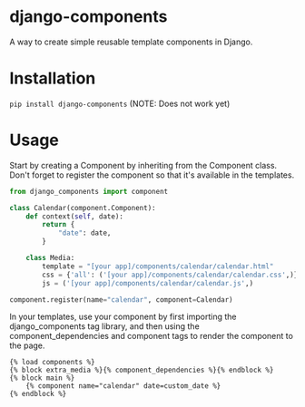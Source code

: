 # django-components
A way to create simple reusable template components in Django.

# Installation
```pip install django-components``` (NOTE: Does not work yet)

# Usage

Start by creating a Component by inheriting from the Component class. Don't forget to register the component so that it's available in the templates.

```python
from django_components import component

class Calendar(component.Component):
    def context(self, date):
        return {
            "date": date,
        }

    class Media:
        template = "[your app]/components/calendar/calendar.html"
        css = {'all': ('[your app]/components/calendar/calendar.css',)}
        js = ('[your app]/components/calendar/calendar.js',) 

component.register(name="calendar", component=Calendar) 
```

In your templates, use your component by first importing the django_components tag library, and then using the component_dependencies and component tags to render the component to the page.

```htmldjango
{% load components %}
{% block extra_media %}{% component_dependencies %}{% endblock %}
{% block main %}
    {% component name="calendar" date=custom_date %}
{% endblock %} 
```
